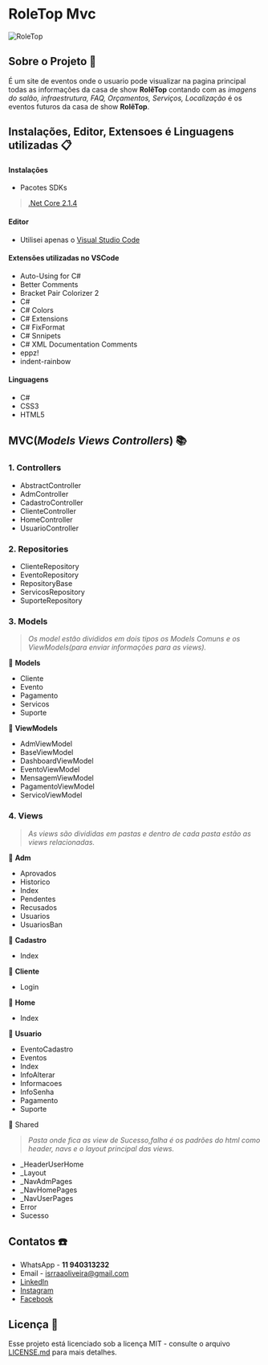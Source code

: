 # RoleTop Mvc  

![RoleTop](https://user-images.githubusercontent.com/54954718/77608567-6398e580-6efc-11ea-88ab-274adddf5a46.png)

## Sobre o Projeto :blue_book:
É um site de eventos onde o usuario pode visualizar na pagina principal todas as informações da casa de show **RolêTop** contando com as *imagens do salão, infraestrutura, FAQ, Orçamentos, Serviços, Localização* é os eventos futuros da casa de show **RolêTop**.  

## Instalações, Editor, Extensoes é Linguagens utilizadas :clipboard:
####  Instalaçôes
 * Pacotes SDKs  
  >[.Net Core 2.1.4](https://dotnet.microsoft.com/download/dotnet-core/2.1)
#### Editor
 * Utilisei apenas o [Visual Studio Code](https://code.visualstudio.com/)
#### Extensões utilizadas no VSCode
* Auto-Using for C#
* Better Comments
* Bracket Pair Colorizer 2
* C#
* C# Colors
* C# Extensions
* C# FixFormat
* C# Snnipets
* C# XML Documentation Comments
* eppz!
* indent-rainbow

#### Linguagens
* C#
* CSS3
* HTML5


## MVC(*Models Views Controllers*) :books:
### 1. Controllers
* AbstractController
* AdmController
* CadastroController
* ClienteController
* HomeController
* UsuarioController

### 2. Repositories
* ClienteRepository
* EventoRepository
* RepositoryBase
* ServicosRepository
* SuporteRepository

### 3. Models
> *Os model estão divididos em dois tipos os Models Comuns e os ViewModels(para enviar informações para as views).*

:bookmark: **Models**
* Cliente
* Evento
* Pagamento
* Servicos
* Suporte

:bookmark: **ViewModels**
* AdmViewModel
* BaseViewModel
* DashboardViewModel
* EventoViewModel
* MensagemViewModel
* PagamentoViewModel
* ServicoViewModel

### 4. Views
> *As views são divididas em pastas e dentro de cada pasta estão as views relacionadas.*

:file_folder: **Adm**
* Aprovados
* Historico
* Index
* Pendentes
* Recusados
* Usuarios
* UsuariosBan

:file_folder: **Cadastro**
* Index

:file_folder: **Cliente**
* Login

:file_folder: **Home**
* Index

:file_folder: **Usuario**
* EventoCadastro
* Eventos
* Index
* InfoAlterar
* Informacoes
* InfoSenha
* Pagamento
* Suporte

:file_folder: Shared
> *Pasta onde fica as view de Sucesso,falha é os padrões do html como header, navs e o layout principal das views.*
* _HeaderUserHome
* _Layout
* _NavAdmPages
* _NavHomePages
* _NavUserPages
* Error
* Sucesso

## Contatos :phone:
* WhatsApp - **11 940313232**
* Email - isrraaoliveira@gmail.com
* [LinkedIn](https://www.linkedin.com/in/israel-oliveira-73880b18b/)
* [Instagram](https://www.instagram.com/israel_peichim/)
* [Facebook](https://www.facebook.com/israel.peichim)


## Licença  :closed_lock_with_key:
Esse projeto está licenciado sob a licença MIT - consulte o arquivo [LICENSE.md](https://github.com/israaoliver/RoleTopMVC/blob/master/LICENSE.md) para mais detalhes.










